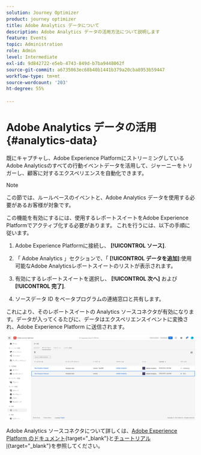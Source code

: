 ```yaml
---
solution: Journey Optimizer
product: journey optimizer
title: Adobe Analytics データについて
description: Adobe Analytics データの活用方法について説明します
feature: Events
topic: Administration
role: Admin
level: Intermediate
exl-id: 9d842722-e5eb-4743-849d-b7ba9448062f
source-git-commit: a6735063ec68b40b1441b379a20cba8953b59447
workflow-type: tm+mt
source-wordcount: '203'
ht-degree: 55%

---
```


# Adobe Analytics データの活用{#analytics-data}

既にキャプチャし、Adobe Experience PlatformにストリーミングしているAdobe Analyticsのすべての行動イベントデータを活用して、ジャーニーをトリガーし、顧客に対するエクスペリエンスを自動化できます。

>[!NOTE]
>
>この節では、ルールベースのイベントと、Adobe Analytics データを使用する必要があるお客様が対象です。

この機能を有効にするには、使用するレポートスイートをAdobe Experience Platformでアクティブ化する必要があります。 これを行うには、以下の手順に従います。

1. Adobe Experience Platformに接続し、 **[!UICONTROL ソース]**.
1. 「 Adobe Analytics 」セクションで、「 **[!UICONTROL データを追加]**:使用可能なAdobe Analyticsレポートスイートのリストが表示されます。

1. 有効にするレポートスイートを選択し、 **[!UICONTROL 次へ]** および **[!UICONTROL 完了]**.

1. ソースデータ ID をベータプログラムの連絡窓口と共有します。

これにより、そのレポートスイートの Analytics ソースコネクタが有効になります。データが入ってくるたびに、データはエクスペリエンスイベントに変換され、Adobe Experience Platform に送信されます。

![](assets/jo-event9.png)

Adobe Analytics ソースコネクタについて詳しくは、[Adobe Experience Platform のドキュメント](https://experienceleague.adobe.com/docs/experience-platform/sources/connectors/adobe-applications/analytics.html?lang=ja){target=&quot;_blank&quot;}と[チュートリアルl](https://experienceleague.adobe.com/docs/experience-platform/sources/ui-tutorials/create/adobe-applications/analytics.html?lang=ja){target=&quot;_blank&quot;}を参照してください。
